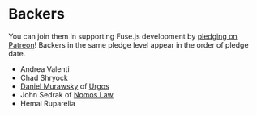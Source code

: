 # Backers

You can join them in supporting Fuse.js development by [pledging on Patreon](https://www.patreon.com/fusejs)! Backers in the same pledge level appear in the order of pledge date.

- Andrea Valenti
- Chad Shryock
- [Daniel Murawsky](https://github.com/dmurawsky ) of [Urgos](https://urgos.io)
- John Sedrak of [Nomos Law](http://www.nomoslaw.com/)
- Hemal Ruparelia
